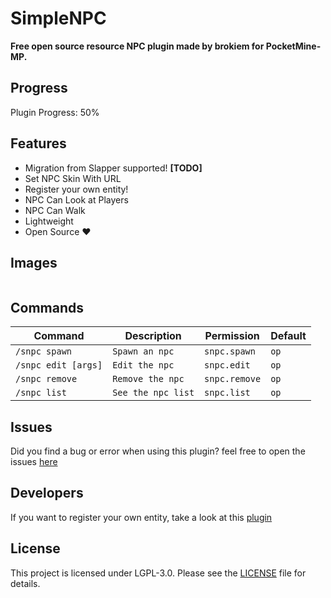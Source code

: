 # SimpleNPC
<b>Free open source resource NPC plugin made by brokiem for PocketMine-MP.</b>

## Progress
Plugin Progress: 50%

## Features
- Migration from Slapper supported! <b>[TODO]</b>
- Set NPC Skin With URL
- Register your own entity!
- NPC Can Look at Players
- NPC Can Walk
- Lightweight
- Open Source ❤

## Images
<img src="https://github.com/brokiem/SimpleNPC/blob/master/assets/img.png" alt="">

## Commands

| Command | Description | Permission | Default |
| --- | --- | --- | --- |
| ```/snpc spawn``` | ```Spawn an npc``` | ```snpc.spawn``` | ```op``` |
| ```/snpc edit [args]``` | ```Edit the npc``` | ```snpc.edit``` | ```op``` |
| ```/snpc remove``` | ```Remove the npc``` | ```snpc.remove``` | ```op``` |
| ```/snpc list``` | ```See the npc list``` | ```snpc.list``` | ```op``` |

## Issues

Did you find a bug or error when using this plugin? feel free to open the
issues [here](https://github.com/brokiem/SimpleNPC/issues/new)

## Developers

If you want to register your own entity, take a look at this [plugin]()

## License

This project is licensed under LGPL-3.0. Please see the [LICENSE](/LICENSE) file for details.